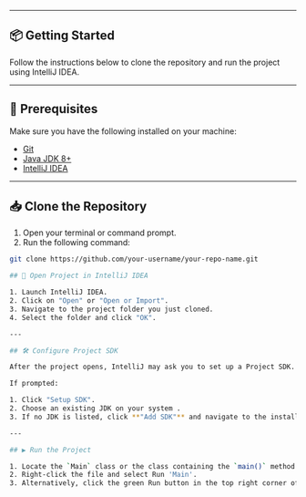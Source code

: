 
---

## 📦 Getting Started

Follow the instructions below to clone the repository and run the project using IntelliJ IDEA.

---

## 🔧 Prerequisites

Make sure you have the following installed on your machine:

- [Git](https://git-scm.com/)
- [Java JDK 8+](https://www.oracle.com/java/technologies/javase-downloads.html)
- [IntelliJ IDEA](https://www.jetbrains.com/idea/)

---

## 📥 Clone the Repository

1. Open your terminal or command prompt.
2. Run the following command:

```bash
git clone https://github.com/your-username/your-repo-name.git

## 🚀 Open Project in IntelliJ IDEA

1. Launch IntelliJ IDEA.
2. Click on "Open" or "Open or Import".
3. Navigate to the project folder you just cloned.
4. Select the folder and click "OK".

---

## 🛠️ Configure Project SDK

After the project opens, IntelliJ may ask you to set up a Project SDK.

If prompted:

1. Click "Setup SDK".
2. Choose an existing JDK on your system .
3. If no JDK is listed, click **"Add SDK"** and navigate to the installed JDK directory.

---

## ▶️ Run the Project

1. Locate the `Main` class or the class containing the `main()` method in the **Project** view.
2. Right-click the file and select Run 'Main'.
3. Alternatively, click the green Run button in the top right corner of IntelliJ.
